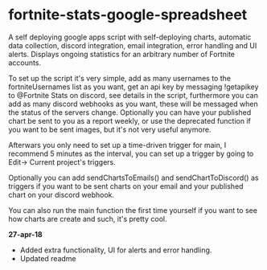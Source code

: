 # fortnite-stats-google-spreadsheet
A self deploying google apps script with self-deploying charts, automatic data collection, discord integration, email integration, error handling and UI alerts.  Displays ongoing statistics for an arbitrary number of Fortnite accounts.

To set up the script it's very simple, add as many usernames to the fortniteUsernames list as you want, get an api key by messaging !getapikey to @Fortnite Stats on discord, see details in the script, furthermore you can add as many discord webhooks as you want, these will be messaged when the status of the servers change. Optionally you can have your published chart be sent to you as a report weekly, or use the deprecated function if you want to be sent images, but it's not very useful anymore.

Afterwars you only need to set up a time-driven trigger for main, I recommend 5 minutes as the interval, you can set up a trigger by going to 
Edit-> Current project's triggers.

Optionally you can add sendChartsToEmails() and sendChartToDiscord() as triggers if you want to be sent charts on your email and your published chart on your discord webhook.

You can also run the main function the first time yourself if you want to see how charts are create and such, it's pretty cool.

**27-apr-18**
- Added extra functionality, UI for alerts and error handling.
- Updated readme
